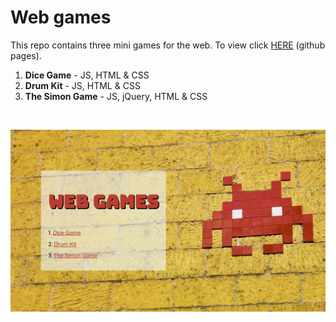 # Web games

This repo contains three mini games for the web. To view click [HERE](https://szomer.github.io/Web-Games/) (github pages).

1. **Dice Game** - JS, HTML & CSS
2. **Drum Kit** - JS, HTML & CSS
3. **The Simon Game** - JS, jQuery, HTML & CSS

<br>
<p align="center">
  <img src="img/web.jpg?raw=true" alt="Screenshot of the App"/>
</p>
